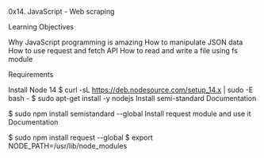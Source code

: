 0x14. JavaScript - Web scraping

Learning Objectives

Why JavaScript programming is amazing
How to manipulate JSON data
How to use request and fetch API
How to read and write a file using fs module

Requirements

Install Node 14
$ curl -sL https://deb.nodesource.com/setup_14.x | sudo -E bash -
$ sudo apt-get install -y nodejs
Install semi-standard Documentation

$ sudo npm install semistandard --global
Install request module and use it Documentation

$ sudo npm install request --global
$ export NODE_PATH=/usr/lib/node_modules
